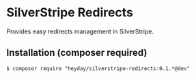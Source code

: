 # SilverStripe Redirects

Provides easy redirects management in SilverStripe.

## Installation (composer required)

	$ composer require "heyday/silverstripe-redirects:0.1.*@dev"